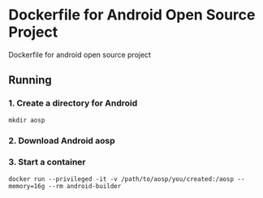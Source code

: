 # Dockerfile for Android Open Source Project

Dockerfile for android open source project

## Running

### 1. Create a directory for Android
```
mkdir aosp
```

### 2. Download Android aosp

### 3. Start a container
```
docker run --privileged -it -v /path/to/aosp/you/created:/aosp --memory=16g --rm android-builder
```

